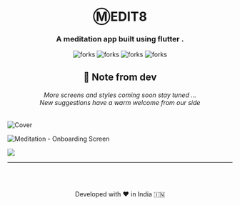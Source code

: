 
  
<h1 align="center"> Ⓜ️EDIT8</h1>

<h3 align="center">A meditation app built using flutter .</h3>

<!------------------Swags------------------------->

<p align="center">

<img src="https://forthebadge.com/images/badges/built-with-love.svg" alt=" forks"/>
<img src="https://forthebadge.com/images/badges/built-by-codebabes.svg" alt=" forks"/>
<img src="https://forthebadge.com/images/badges/makes-people-smile.svg" alt=" forks"/>
<img src="https://forthebadge.com/images/badges/powered-by-coffee.svg" alt=" forks"/>

</p>
<!------------------------------------Badges------------------------------->




<h2 align="center">🙂 Note from dev </h2>
  <h6 align="center">
 More screens and styles coming soon stay tuned ...<br>
New suggestions have a warm welcome from our side
  
</h6>



![Cover](https://user-images.githubusercontent.com/55774240/151201813-4c0426f2-af8c-439b-964f-1e4ce6d28d3d.png)

![Meditation - Onboarding Screen](https://user-images.githubusercontent.com/55774240/151201769-9e4a4548-72f8-4617-9812-0da53ccbf6b2.png)


<a href="https://www.figma.com/@sourany">
<img src="https://user-images.githubusercontent.com/55774240/151218487-af60c20f-29eb-4ba9-8839-8cd165051b5e.png"></a>




<hr>
<br><br>
<p align="center">
Developed with ❤️ in India 🇮🇳 
</p>
  
